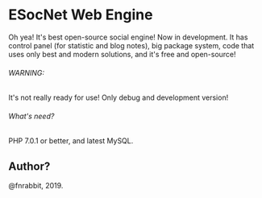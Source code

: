# ESocNet Web Engine

Oh yea! It's best open-source social engine! Now in development. It has control panel (for statistic and blog notes), big package system, code that uses only best and modern solutions, and it's free and open-source!

###### WARNING:

It's not really ready for use! Only debug and development version!

###### What's need?
PHP 7.0.1 or better, and latest MySQL.

## Author?
@fnrabbit, 2019.
